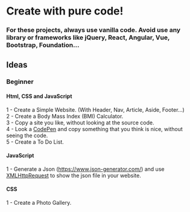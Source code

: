 # Create with pure code!

### For these projects, always use vanilla code. Avoid use any library or frameworks like jQuery, React, Angular, Vue, Bootstrap, Foundation...

## Ideas

### Beginner
#### Html, CSS and JavaScript
1 - Create a Simple Website. (With Header, Nav, Article, Aside, Footer...) <br>
2 - Create a Body Mass Index (BMI) Calculator. <br>
3 - Copy a site you like, without looking at the source code. <br>
4 - Look a [CodePen](codepen.io) and copy something that you think is nice, without seeing the code. <br>
5 - Create a To Do List. <br>

#### JavaScript
1 - Generate a Json (https://www.json-generator.com/) and use [XMLHttpRequest](https://developer.mozilla.org/en-US/docs/Web/API/XMLHttpRequest) to show the json file in your website.

#### CSS
1 - Create a Photo Gallery.

